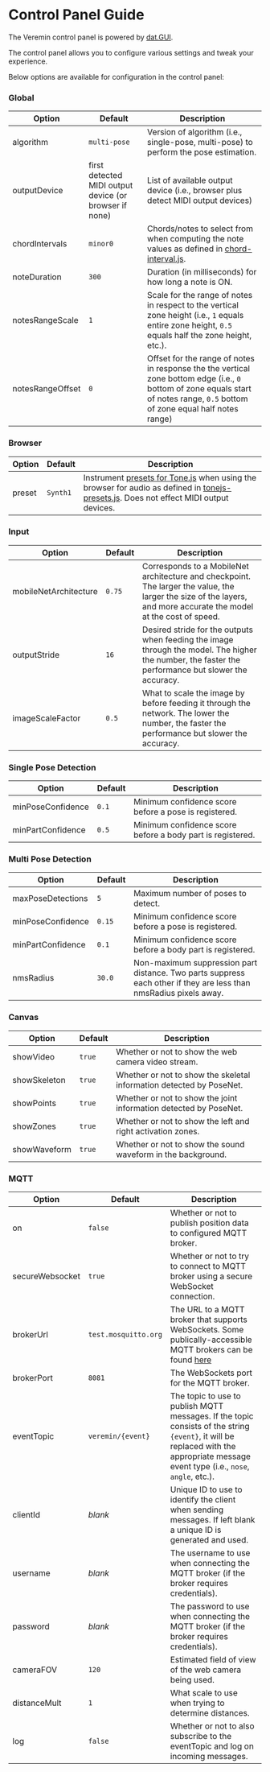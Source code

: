 # Control Panel Guide

The Veremin control panel is powered by [dat.GUI](https://github.com/dataarts/dat.gui).

The control panel allows you to configure various settings and tweak your experience.

Below options are available for configuration in the control panel:

### Global

| Option | Default | Description |
|---|---|---|
| algorithm | `multi-pose` | Version of algorithm (i.e., single-pose, multi-pose) to perform the pose estimation. |
| outputDevice | first detected MIDI output device (or browser if none) | List of available output device (i.e., browser plus detect MIDI output devices) |
| chordIntervals | `minor0` | Chords/notes to select from when computing the note values as defined in [chord-interval.js](https://github.com/vabarbosa/veremin/blob/main/js/chord-intervals.js). |
| noteDuration | `300` | Duration (in milliseconds) for how long a note is ON. |
| notesRangeScale | `1` | Scale for the range of notes in respect to the vertical zone height (i.e., `1` equals entire zone height, `0.5` equals half the zone height, etc.). |
| notesRangeOffset | `0` | Offset for the range of notes in response the the vertical zone bottom edge (i.e., `0` bottom of zone equals start of notes range, `0.5` bottom of zone equal half notes range) |

### Browser

| Option | Default | Description |
|---|---|---|
| preset | `Synth1` | Instrument [presets for Tone.js](https://tonejs.github.io/Presets) when using the browser for audio as defined in [tonejs-presets.js](https://github.com/vabarbosa/veremin/blob/main/js/tonejs-presets.js). Does not effect MIDI output devices. |

### Input

| Option | Default | Description |
|---|---|---|
| mobileNetArchitecture | `0.75` | Corresponds to a MobileNet architecture and checkpoint. The larger the value, the larger the size of the layers, and more accurate the model at the cost of speed. |
| outputStride | `16` | Desired stride for the outputs when feeding the image through the model. The higher the number, the faster the performance but slower the accuracy. |
| imageScaleFactor | `0.5` | What to scale the image by before feeding it through the network. The lower the number, the faster the performance but slower the accuracy. |

### Single Pose Detection

| Option | Default | Description |
|---|---|---|
| minPoseConfidence | `0.1` | Minimum confidence score before a pose is registered. |
| minPartConfidence | `0.5` | Minimum confidence score before a body part is registered. |

### Multi Pose Detection

| Option | Default | Description |
|---|---|---|
| maxPoseDetections | `5` | Maximum number of poses to detect. |
| minPoseConfidence | `0.15` | Minimum confidence score before a pose is registered. |
| minPartConfidence | `0.1` | Minimum confidence score before a body part is registered. |
| nmsRadius | `30.0` | Non-maximum suppression part distance. Two parts suppress each other if they are less than nmsRadius pixels away. |

### Canvas

| Option | Default | Description |
|---|---|---|
| showVideo | `true` | Whether or not to show the web camera video stream. |
| showSkeleton | `true` | Whether or not to show the skeletal information detected by PoseNet. |
| showPoints | `true` | Whether or not to show the joint information detected by PoseNet. |
| showZones | `true` | Whether or not to show the left and right activation zones. |
| showWaveform | `true` | Whether or not to show the sound waveform in the background. |

### MQTT

| Option | Default | Description |
|---|---|---|
| on | `false` | Whether or not to publish position data to configured MQTT broker. |
| secureWebsocket | `true` | Whether or not to try to connect to MQTT broker using a secure WebSocket connection. |
| brokerUrl | `test.mosquitto.org` | The URL to a MQTT broker that supports WebSockets. Some publically-accessible MQTT brokers can be found [here](https://github.com/mqtt/mqtt.org/wiki/public_brokers) |
| brokerPort | `8081` | The WebSockets port for the MQTT broker. |
| eventTopic | `veremin/{event}` | The topic to use to publish MQTT messages. If the topic consists of the string `{event}`, it will be replaced with the appropriate message event type (i.e., `nose`, `angle`, etc.). |
| clientId | _blank_ | Unique ID to use to identify the client when sending messages. If left blank a unique ID is generated and used. |
| username | _blank_ | The username to use when connecting the MQTT broker (if the broker requires credentials). |
| password | _blank_ | The password to use when connecting the MQTT broker (if the broker requires credentials). |
| cameraFOV | `120` | Estimated field of view of the web camera being used. |
| distanceMult | `1` | What scale to use when trying to determine distances. |
| log | `false` | Whether or not to also subscribe to the eventTopic and log on incoming messages. |
